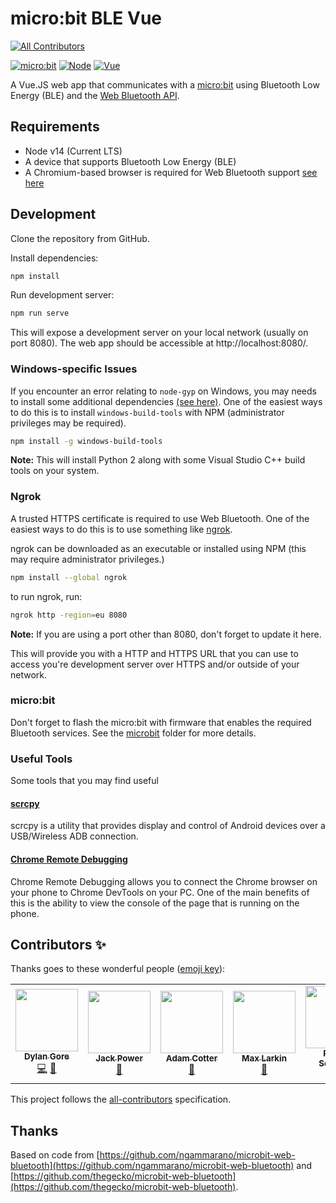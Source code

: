 # micro:bit BLE Vue

<!-- prettier-ignore-start -->
<!-- markdownlint-disable -->
<!-- ALL-CONTRIBUTORS-BADGE:START - Do not remove or modify this section -->
[![All Contributors](https://img.shields.io/badge/all_contributors-7-orange.svg?style=for-the-badge)](#contributors)
<!-- ALL-CONTRIBUTORS-BADGE:END -->
<!-- markdownlint-restore -->
<!-- prettier-ignore-end -->

[![micro:bit](https://img.shields.io/badge/micro%3Abit-v2-%2300ED00?style=for-the-badge&logo=micro:bit)](https://microbit.org/new-microbit/)
[![Node](https://img.shields.io/badge/Node-v14%20LTS-%23339933?style=for-the-badge&logo=node.js)](#requirements)
[![Vue](https://img.shields.io/badge/Vue-3-%234FC08D?style=for-the-badge&logo=vue.js)](https://v3.vuejs.org/)

A Vue.JS web app that communicates with a [micro:bit](https://microbit.org/) using Bluetooth Low Energy (BLE) and the [Web Bluetooth API](https://developer.mozilla.org/en-US/docs/Web/API/Web_Bluetooth_API).

## Requirements

- Node v14 (Current LTS)
- A device that supports Bluetooth Low Energy (BLE)
- A Chromium-based browser is required for Web Bluetooth support [see here](https://caniuse.com/?search=Web%20Bluetooth)

## Development

Clone the repository from GitHub.

Install dependencies:

```bash
npm install
```

Run development server:

```bash
npm run serve
```

This will expose a development server on your local network (usually on port 8080). The web app should be accessible at http://localhost:8080/.

### Windows-specific Issues

If you encounter an error relating to `node-gyp` on Windows, you may needs to install some additional dependencies [(see here)](https://github.com/nodejs/node-gyp#on-windows). One of the easiest ways to do this is to install `windows-build-tools` with NPM (administrator privileges may be required).

```bash
npm install -g windows-build-tools
```

**Note:** This will install Python 2 along with some Visual Studio C++ build tools on your system.

### Ngrok

A trusted HTTPS certificate is required to use Web Bluetooth. One of the easiest ways to do this is to use something like [ngrok](https://ngrok.com/).

ngrok can be downloaded as an executable or installed using NPM (this may require administrator privileges.)

```bash
npm install --global ngrok
```

to run ngrok, run:

```bash
ngrok http -region=eu 8080
```

**Note:** If you are using a port other than 8080, don't forget to update it here.

This will provide you with a HTTP and HTTPS URL that you can use to access you're development server over HTTPS and/or outside of your network.

### micro:bit

Don't forget to flash the micro:bit with firmware that enables the required Bluetooth services. See the [microbit](/microbit) folder for more details.

### Useful Tools

Some tools that you may find useful

#### [scrcpy](https://github.com/Genymobile/scrcpy)

scrcpy is a utility that provides display and control of Android devices over a USB/Wireless ADB connection.

#### [Chrome Remote Debugging](https://developers.google.com/web/tools/chrome-devtools/remote-debugging)

Chrome Remote Debugging allows you to connect the Chrome browser on your phone to Chrome DevTools on your PC. One of the main benefits of this is the ability to view the console of the page that is running on the phone.

## Contributors ✨

Thanks goes to these wonderful people ([emoji key](https://allcontributors.org/docs/en/emoji-key)):

<!-- ALL-CONTRIBUTORS-LIST:START - Do not remove or modify this section -->
<!-- prettier-ignore-start -->
<!-- markdownlint-disable -->
<table>
  <tr>
    <td align="center"><a href="https://github.com/DylanGore"><img src="https://avatars.githubusercontent.com/u/2760449?v=4?s=100" width="100px;" alt=""/><br /><sub><b>Dylan Gore</b></sub></a><br /><a href="https://github.com/DylanGore/microbit-ble-vue/commits?author=DylanGore" title="Code">💻</a> <a href="#ideas-DylanGore" title="Ideas, Planning, & Feedback">🤔</a></td>
    <td align="center"><a href="https://github.com/JackP2112"><img src="https://avatars.githubusercontent.com/u/35736615?v=4?s=100" width="100px;" alt=""/><br /><sub><b>Jack Power</b></sub></a><br /><a href="#ideas-JackP2112" title="Ideas, Planning, & Feedback">🤔</a></td>
    <td align="center"><a href="https://github.com/aaccttrr"><img src="https://avatars.githubusercontent.com/u/34109635?v=4?s=100" width="100px;" alt=""/><br /><sub><b>Adam Cotter</b></sub></a><br /><a href="#ideas-aaccttrr" title="Ideas, Planning, & Feedback">🤔</a></td>
    <td align="center"><a href="https://github.com/maxlkin"><img src="https://avatars.githubusercontent.com/u/16273613?v=4?s=100" width="100px;" alt=""/><br /><sub><b>Max Larkin</b></sub></a><br /><a href="#ideas-maxlkin" title="Ideas, Planning, & Feedback">🤔</a></td>
    <td align="center"><a href="https://github.com/robert-solomon12"><img src="https://avatars.githubusercontent.com/u/35696882?v=4?s=100" width="100px;" alt=""/><br /><sub><b>Robert Solomon</b></sub></a><br /><a href="#ideas-robert-solomon12" title="Ideas, Planning, & Feedback">🤔</a></td>
    <td align="center"><a href="https://github.com/junshuong"><img src="https://avatars.githubusercontent.com/u/45827759?v=4?s=100" width="100px;" alt=""/><br /><sub><b>Jun-Shuo Ng</b></sub></a><br /><a href="#ideas-junshuong" title="Ideas, Planning, & Feedback">🤔</a></td>
    <td align="center"><a href="https://www.wit.ie/"><img src="https://avatars.githubusercontent.com/u/48127747?v=4?s=100" width="100px;" alt=""/><br /><sub><b>Ashraf Mustafa</b></sub></a><br /><a href="#ideas-ashraf-mustafa" title="Ideas, Planning, & Feedback">🤔</a></td>
  </tr>
</table>

<!-- markdownlint-restore -->
<!-- prettier-ignore-end -->

<!-- ALL-CONTRIBUTORS-LIST:END -->

This project follows the [all-contributors](https://github.com/all-contributors/all-contributors) specification.

## Thanks

Based on code from [https://github.com/ngammarano/microbit-web-bluetooth](https://github.com/ngammarano/microbit-web-bluetooth) and [https://github.com/thegecko/microbit-web-bluetooth](https://github.com/thegecko/microbit-web-bluetooth).
